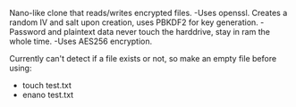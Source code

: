 Nano-like clone that reads/writes encrypted files.
-Uses openssl. Creates a random IV and salt upon creation, uses PBKDF2 for key generation.
-Password and plaintext data never touch the harddrive, stay in ram the whole time.
-Uses AES256 encryption.

Currently can't detect if a file exists or not, so make an empty file before using:
- touch test.txt
- enano test.txt